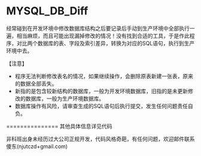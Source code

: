 MYSQL_DB_Diff
===============

经常碰到在开发环境中修改数据库结构之后要记录后手动到生产环境中全部执行一遍，相当麻烦，而且可能出现漏掉修改的情况！没有找到合适的工具，于是作此程序，对比两个数据库的表、字段及索引差异，转换为对应的SQL语句，执行到生产环境中去。

【注意】
- 程序无法判断修改表名的情况，如果继续操作，会删除原表新建一张表，原来的数据全部丢失。
- 新指的是包含较新结构的数据库，一般为开发环境数据库，旧指的是未更新修改的数据库，一般为生产环境数据库。
- 数据库操作有风险，请审查生成的SQL语句后执行提交，发生任何问题责任自负。

===============
其他具体信息详见代码

非科班出身未经历过大公司正规开发，代码风格奇葩，有任何问题，欢迎邮件联系傻东(njutczd+gmail.com)
